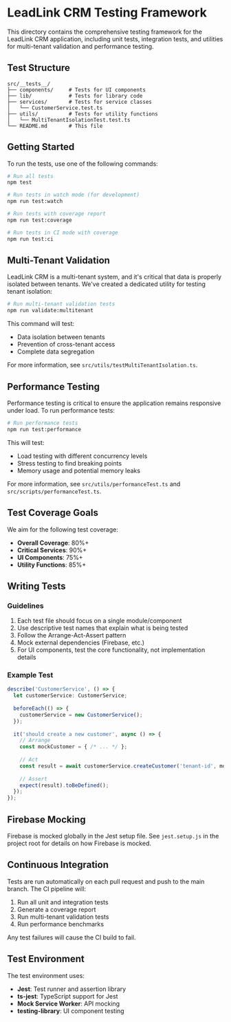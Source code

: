 # LeadLink CRM Testing Framework

This directory contains the comprehensive testing framework for the LeadLink CRM application, including unit tests, integration tests, and utilities for multi-tenant validation and performance testing.

## Test Structure

```
src/__tests__/
├── components/     # Tests for UI components
├── lib/            # Tests for library code
├── services/       # Tests for service classes
│   └── CustomerService.test.ts
├── utils/          # Tests for utility functions
│   └── MultiTenantIsolationTest.test.ts
└── README.md       # This file
```

## Getting Started

To run the tests, use one of the following commands:

```bash
# Run all tests
npm test

# Run tests in watch mode (for development)
npm run test:watch

# Run tests with coverage report
npm run test:coverage

# Run tests in CI mode with coverage
npm run test:ci
```

## Multi-Tenant Validation

LeadLink CRM is a multi-tenant system, and it's critical that data is properly isolated between tenants. We've created a dedicated utility for testing tenant isolation:

```bash
# Run multi-tenant validation tests
npm run validate:multitenant
```

This command will test:
- Data isolation between tenants
- Prevention of cross-tenant access
- Complete data segregation

For more information, see `src/utils/testMultiTenantIsolation.ts`.

## Performance Testing

Performance testing is critical to ensure the application remains responsive under load. To run performance tests:

```bash
# Run performance tests
npm run test:performance
```

This will test:
- Load testing with different concurrency levels
- Stress testing to find breaking points
- Memory usage and potential memory leaks

For more information, see `src/utils/performanceTest.ts` and `src/scripts/performanceTest.ts`.

## Test Coverage Goals

We aim for the following test coverage:

- **Overall Coverage**: 80%+
- **Critical Services**: 90%+
- **UI Components**: 75%+
- **Utility Functions**: 85%+

## Writing Tests

### Guidelines

1. Each test file should focus on a single module/component
2. Use descriptive test names that explain what is being tested
3. Follow the Arrange-Act-Assert pattern
4. Mock external dependencies (Firebase, etc.)
5. For UI components, test the core functionality, not implementation details

### Example Test

```typescript
describe('CustomerService', () => {
  let customerService: CustomerService;
  
  beforeEach(() => {
    customerService = new CustomerService();
  });
  
  it('should create a new customer', async () => {
    // Arrange
    const mockCustomer = { /* ... */ };
    
    // Act
    const result = await customerService.createCustomer('tenant-id', mockCustomer);
    
    // Assert
    expect(result).toBeDefined();
  });
});
```

## Firebase Mocking

Firebase is mocked globally in the Jest setup file. See `jest.setup.js` in the project root for details on how Firebase is mocked.

## Continuous Integration

Tests are run automatically on each pull request and push to the main branch. The CI pipeline will:

1. Run all unit and integration tests
2. Generate a coverage report
3. Run multi-tenant validation tests
4. Run performance benchmarks

Any test failures will cause the CI build to fail.

## Test Environment

The test environment uses:

- **Jest**: Test runner and assertion library
- **ts-jest**: TypeScript support for Jest
- **Mock Service Worker**: API mocking
- **testing-library**: UI component testing 